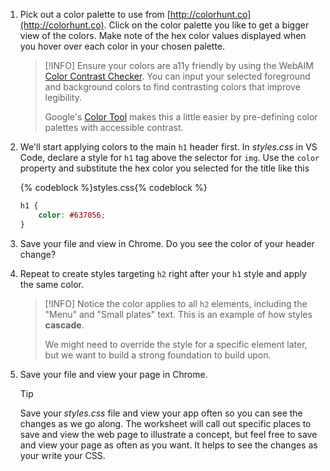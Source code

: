 1. Pick out a color palette to use from [http://colorhunt.co](http://colorhunt.co). Click on the color palette you like to get a bigger view of the colors. Make note of the hex color values displayed when you hover over each color in your chosen palette. 
    >[!INFO]
    >Ensure your colors are a11y friendly by using the WebAIM [Color Contrast Checker](https://webaim.org/resources/contrastchecker/). You can input your selected foreground and background colors to find contrasting colors that improve legibility.
    >
    >Google's [Color Tool](https://material.io/color/) makes this a little easier by pre-defining color palettes with accessible contrast.

1. We'll start applying colors to the main `h1` header first. In _styles.css_ in VS Code, declare a style for `h1` tag above the selector for `img`. Use the `color` property and substitute the hex color you selected for the title like this
    
    {% codeblock %}styles.css{% codeblock %}
    ```css
    h1 {
        color: #637056;
    }
    ```

1. Save your file and view in Chrome. Do you see the color of your header change? 

1. Repeat to create styles targeting `h2` right after your `h1` style and apply the same color. 

    >[!INFO]
    >Notice the color applies to all `h2` elements, including the "Menu" and "Small plates" text. This is an example of how styles **cascade**. 
    >
    >We might need to override the style for a specific element later, but we want to build a strong foundation to build upon.

1. Save your file and view your page in Chrome.
   
   >[!TIP]
   >Save your _styles.css_ file and view your app often so you can see the changes as we go along. The worksheet will call out specific places to save and view the web page to illustrate a concept, but feel free to save and view your page as often as you want. It helps to see the changes as your write your CSS.   
